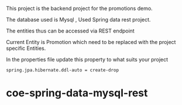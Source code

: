 This project is the backend project for the promotions demo.

The  database used is Mysql  , Used Spring data rest project.

The entities thus can be accessed via REST endpoint


Current Entity is Promotion which need to be replaced with the project specific Entities.


In the properties file update this property to what suits your project

<code>spring.jpa.hibernate.ddl-auto = create-drop</code>

# coe-spring-data-mysql-rest
